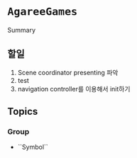 # ``AgareeGames``

<!--@START_MENU_TOKEN@-->Summary<!--@END_MENU_TOKEN@-->

## 할일

1. Scene coordinator presenting 파악
2. test
3. navigation controller를 이용해서 init하기

## Topics

### <!--@START_MENU_TOKEN@-->Group<!--@END_MENU_TOKEN@-->

- <!--@START_MENU_TOKEN@-->``Symbol``<!--@END_MENU_TOKEN@-->
